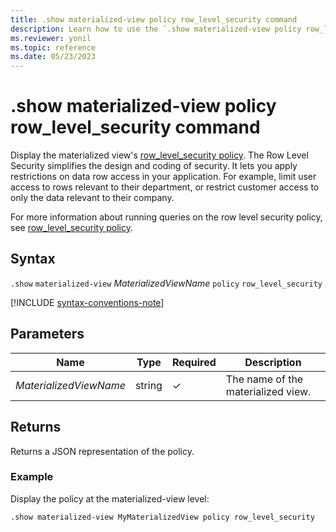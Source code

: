 ```yaml
---
title: .show materialized-view policy row_level_security command
description: Learn how to use the `.show materialized-view policy row_level_security` command to show the materialized view's row level security policy.
ms.reviewer: yonil
ms.topic: reference
ms.date: 05/23/2023
---
```

# .show materialized-view policy row_level_security command

Display the materialized view's [row_level_security policy](row-level-security-policy.md). The Row Level Security simplifies the design and coding of security. It lets you apply restrictions on data row access in your application. For example, limit user access to rows relevant to their department, or restrict customer access to only the data relevant to their company.

For more information about running queries on the row level security policy, see [row_level_security policy](row-level-security-policy.md).

## Syntax

`.show` `materialized-view` *MaterializedViewName* `policy` `row_level_security`

[!INCLUDE [syntax-conventions-note](../../includes/syntax-conventions-note.md)]

## Parameters

|Name|Type|Required|Description|
|--|--|--|--|
|*MaterializedViewName*|string|&check;|The name of the materialized view.|

## Returns

Returns a JSON representation of the policy.

### Example

Display the policy at the materialized-view level:

```kusto
.show materialized-view MyMaterializedView policy row_level_security
```

